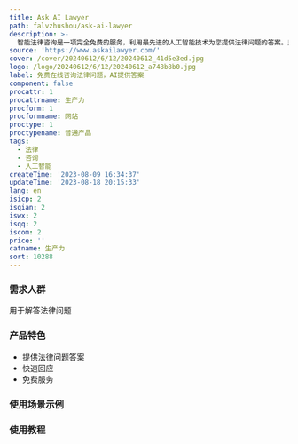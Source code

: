 ```yaml
---
title: Ask AI Lawyer
path: falvzhushou/ask-ai-lawyer
description: >-
  智能法律咨询是一项完全免费的服务，利用最先进的人工智能技术为您提供法律问题的答案。只需在下方输入您的问题，5分钟内，您将收到全面的答案。请注意，在做出任何与法律事项相关的决定之前，咨询合格的法律专业人士。本站提供的信息仅供一般参考，不应视为法律建议。现在，该人工智能系统仅根据美国法律回答问题。与其他司法管辖区相关的问题可能无法得到正确的答案。
source: 'https://www.askailawyer.com/'
cover: /cover/20240612/6/12/20240612_41d5e3ed.jpg
logo: /logo/20240612/6/12/20240612_a748b8b0.jpg
label: 免费在线咨询法律问题，AI提供答案
component: false
procattr: 1
procattrname: 生产力
procform: 1
procformname: 网站
proctype: 1
proctypename: 普通产品
tags:
  - 法律
  - 咨询
  - 人工智能
createTime: '2023-08-09 16:34:37'
updateTime: '2023-08-18 20:15:33'
lang: en
isicp: 2
isqian: 2
iswx: 2
isqq: 2
iscom: 2
price: ''
catname: 生产力
sort: 10288
---
```




### 需求人群
用于解答法律问题

### 产品特色
- 提供法律问题答案
- 快速回应
- 免费服务

### 使用场景示例


### 使用教程


  
